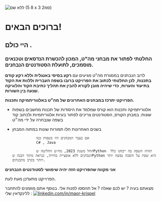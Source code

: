 ![ללא שם (8 5 x 3 2סמ)](https://github.com/maorkris/Mahat_tests/assets/142143890/7b6dec64-3fb5-4e13-8948-569b9a931982)





# ברוכים הבאים! 

## היי כולם   .

### **החלטתי לפתור את מבחני מה"ט**, המכון להכשרת הנדסאים וטכנאים מוסמכים, **לתועלת הסטודנטים הנבחנים.**




לרוב הנבחנים במסגרת מה"ט מגיעים עם **רקע בסיסי באנגלית וללא רקע קודם בתכנות**, **לכן החלטתי לכתוב את הפרויקט ברובו בשפה העברית וללוות את הקוד בתיעוד והערות**, **כדי שיהיה מובן לקורא להבין את תהליך כתיבת הקוד והלוגיקה שנעה בין השורות.**

**הפרויקט יתרכז במבחנים האחרונים של מה"ט באלגוריתמיקה ותכנות.**


* אלגוריתמיקה ותכנות הוא קורס שמלמד את היסודות של תכנות מחשבים בשפות שונות. במבחן הקורס, הסטודנטים צריכים לפתור בעיות אלגוריתמיות ולכתוב קוד בשפה שנבחרה על ידי מה״ט 

*  בשנים האחרונות חלו תמורות שונות במתוה המבחן 

                  אם בעבר המבחנים היו בשפות כמו
                  C# , Java 

                  החל משנת 2023, מה״ט החליטה שPython  תהיה השפה בה ייבחנו כלל הנבחנים ללא אופציית בחירה, כנראה מתוך הבנה שPython היא שפת על והפכה נפוצה יותר ויותר בקרב מתכנתים. 


**אני מקווה שהפרויקט הזה יהיה שימושי לסטודנטים הנבחנים**

הפרוייקט מתעדכן מעת לעת. 

מצאתם בעיה ?
יש לכם שאלה ? 
אל תהססו לפנות אלי.
בנוסף אתם מוזמנים להתחבר ללינקדאין שלי : [![linkedin.com/in/maor-krispel](https://img.shields.io/badge/LinkedIn-%230077B5.svg?style=for-the-badge&logo=linkedin)](https://www.linkedin.com/in/) 
